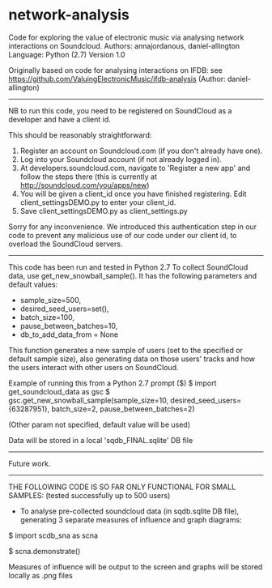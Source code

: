 network-analysis
=============

Code for exploring the value of electronic music via analysing 
network interactions on Soundcloud. Authors: annajordanous, 
daniel-allington Language: Python (2.7) Version 1.0

Originally based on code for analysing interactions on IFDB: see 
https://github.com/ValuingElectronicMusic/ifdb-analysis (Author: 
daniel-allington)

-----------------
   
NB to run this code, you need to be registered on SoundCloud as a 
developer and have a client id. 

This should be reasonably straightforward:
1. Register an account on Soundcloud.com (if you don't already have one).
2. Log into your Soundcloud account (if not already logged in).
3. At developers.soundcloud.com, navigate to 'Register a new app' 
   and follow the steps there
    (this is currently at http://soundcloud.com/you/apps/new)
4. You will be given a client_id once you have finished registering. 
    Edit client_settingsDEMO.py to enter your client_id. 
5. Save client_settingsDEMO.py as client_settings.py

Sorry for any inconvenience. We introduced this authentication step in 
our code to prevent any malicious use of our code under our client id, to
overload the SoundCloud servers.

-------------

This code has been run and tested in Python 2.7
To collect SoundCloud data, use get_new_snowball_sample().
It has the following parameters and default values:
* sample_size=500, 
* desired_seed_users=set(), 
* batch_size=100, 
* pause_between_batches=10, 
* db_to_add_data_from = None

This function generates a new sample of users (set to the 
specified or default sample size), also generating
data on those users' tracks and how the users interact 
with other users on SoundCloud.

Example of running this from a Python 2.7 prompt ($)
$ import get_soundcloud_data as gsc 
$ gsc.get_new_snowball_sample(sample_size=10, 
    desired_seed_users={63287951},
    batch_size=2, pause_between_batches=2)  

(Other param not specified, default value will be used)

Data will be stored in a local 'sqdb_FINAL.sqlite' DB file

---------------

Future work.

---------------

THE FOLLOWING CODE IS SO FAR ONLY FUNCTIONAL FOR SMALL SAMPLES:
(tested successfully up to 500 users) 
* To analyse pre-collected soundcloud data (in sqdb.sqlite DB file), 
generating 3 separate measures of influence and graph diagrams:

$ import scdb_sna as scna

$ scna.demonstrate()

Measures of influence will be output to the screen and graphs
will be stored locally as .png files

